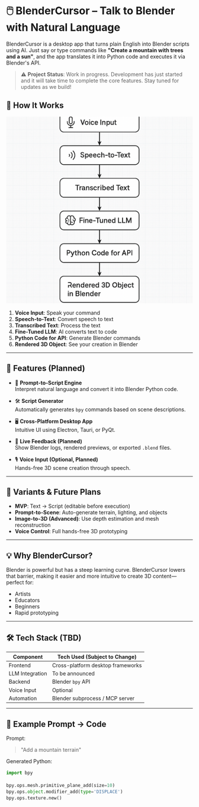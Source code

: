 # 🖱️ BlenderCursor – Talk to Blender with Natural Language

BlenderCursor is a desktop app that turns plain English into Blender scripts using AI. Just say or type commands like **"Create a mountain with trees and a sun"**, and the app translates it into Python code and executes it via Blender's API.

> ⚠️ **Project Status**: Work in progress. Development has just started and it will take time to complete the core features. Stay tuned for updates as we build!

## 🔄 How It Works

![BlenderCursor Process Flow](https://github.com/ABISHAIKANHIRAM/BlenderCursor/blob/main/images/proposed%20work%20flow.png)

1. **Voice Input**: Speak your command
2. **Speech-to-Text**: Convert speech to text
3. **Transcribed Text**: Process the text
4. **Fine-Tuned LLM**: AI converts text to code
5. **Python Code for API**: Generate Blender commands
6. **Rendered 3D Object**: See your creation in Blender

---

## 🚀 Features (Planned)

- 🧠 **Prompt-to-Script Engine**  
  Interpret natural language and convert it into Blender Python code.

- 🛠 **Script Generator**  
  Automatically generates `bpy` commands based on scene descriptions.

- 🖥️ **Cross-Platform Desktop App**  
  Intuitive UI using Electron, Tauri, or PyQt.

- 🔁 **Live Feedback (Planned)**  
  Show Blender logs, rendered previews, or exported `.blend` files.

- 🎙️ **Voice Input (Optional, Planned)**  
  Hands-free 3D scene creation through speech.

---

## 🧪 Variants & Future Plans

- **MVP**: Text → Script (editable before execution)  
- **Prompt-to-Scene**: Auto-generate terrain, lighting, and objects  
- **Image-to-3D (Advanced)**: Use depth estimation and mesh reconstruction  
- **Voice Control**: Full hands-free 3D prototyping

---

## 💡 Why BlenderCursor?

Blender is powerful but has a steep learning curve. BlenderCursor lowers that barrier, making it easier and more intuitive to create 3D content—perfect for:

- Artists  
- Educators  
- Beginners  
- Rapid prototyping

---

## 🛠 Tech Stack (TBD)

| Component      | Tech Used (Subject to Change)      |
|----------------|------------------------------------|
| Frontend       | Cross-platform desktop frameworks  |
| LLM Integration| To be announced                    |
| Backend        | Blender `bpy` API                  |
| Voice Input    | Optional                           |
| Automation     | Blender subprocess / MCP server    |

---

## 🧩 Example Prompt → Code

Prompt:
> "Add a mountain terrain"

Generated Python:
```python
import bpy

bpy.ops.mesh.primitive_plane_add(size=10)
bpy.ops.object.modifier_add(type='DISPLACE')
bpy.ops.texture.new()
```